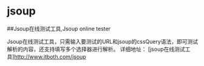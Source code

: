 # jsoup
##Jsoup在线测试工具,Jsoup online tester

Jsoup在线测试工具，只需输入要测试的URL和jsoup的cssQuery语法，即可测试解析的内容，还支持填写多个选择器进行解析。 
详细地址： [jsoup在线测试工具]<http://www.itboth.com/jsoup>

